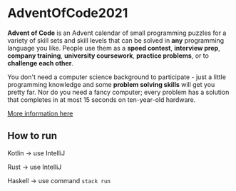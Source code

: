 # AdventOfCode2021

**Advent of Code** is an Advent calendar of small programming puzzles for a variety of skill sets and skill levels that can be solved in **any** programming language you like. 
People use them as a **speed contest**, **interview prep**, **company training**, **university coursework**, **practice problems**, or to **challenge each other**.

You don't need a computer science background to participate - just a little programming knowledge and some **problem solving skills** will get you pretty far. 
Nor do you need a fancy computer; every problem has a solution that completes in at most 15 seconds on ten-year-old hardware.

[More information here](https://adventofcode.com/2021/about)


## How to run

Kotlin -> use IntelliJ

Rust -> use IntelliJ

Haskell -> use command `stack run`
